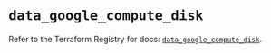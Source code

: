 # `data_google_compute_disk`

Refer to the Terraform Registry for docs: [`data_google_compute_disk`](https://registry.terraform.io/providers/hashicorp/google/5.13.0/docs/data-sources/compute_disk).
